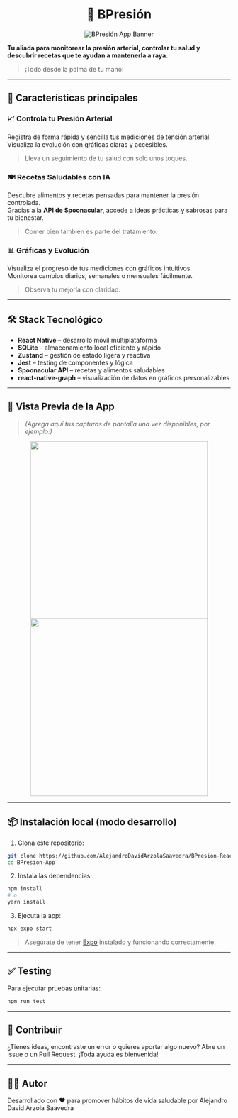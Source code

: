 <h1 align="center">💓 BPresión</h1>

<p align="center">
  <img src="https://i.imgur.com/ynayOuT.png" alt="BPresión App Banner">
</p>

**Tu aliada para monitorear la presión arterial, controlar tu salud y descubrir recetas que te ayudan a mantenerla a raya.**  
> ¡Todo desde la palma de tu mano!

---

## 🚀 Características principales

### 📈 Controla tu Presión Arterial
Registra de forma rápida y sencilla tus mediciones de tensión arterial.  
Visualiza la evolución con gráficas claras y accesibles.

> Lleva un seguimiento de tu salud con solo unos toques.

### 🍽️ Recetas Saludables con IA
Descubre alimentos y recetas pensadas para mantener la presión controlada.  
Gracias a la **API de Spoonacular**, accede a ideas prácticas y sabrosas para tu bienestar.

> Comer bien también es parte del tratamiento.

### 📊 Gráficas y Evolución
Visualiza el progreso de tus mediciones con gráficos intuitivos.  
Monitorea cambios diarios, semanales o mensuales fácilmente.

> Observa tu mejoría con claridad.

---

## 🛠️ Stack Tecnológico

- **React Native** – desarrollo móvil multiplataforma
- **SQLite** – almacenamiento local eficiente y rápido
- **Zustand** – gestión de estado ligera y reactiva
- **Jest** – testing de componentes y lógica
- **Spoonacular API** – recetas y alimentos saludables
- **react-native-graph** – visualización de datos en gráficos personalizables

---

## 📱 Vista Previa de la App

> *(Agrega aquí tus capturas de pantalla una vez disponibles, por ejemplo:)*

<div align="center">
  <img src="https://i.imgur.com/your_screenshot1.png" height="400">
  <img src="https://i.imgur.com/your_screenshot2.png" height="400">
</div>

---

## 📦 Instalación local (modo desarrollo)

1. Clona este repositorio:

```bash
git clone https://github.com/AlejandroDavidArzolaSaavedra/BPresion-React-Native-App
cd BPresion-App
````

2. Instala las dependencias:

```bash
npm install
# o
yarn install
```

3. Ejecuta la app:

```bash
npx expo start
```

> Asegúrate de tener [Expo](https://docs.expo.dev/) instalado y funcionando correctamente.

---

## ✅ Testing

Para ejecutar pruebas unitarias:

```bash
npm run test
```

---

## 🙌 Contribuir

¿Tienes ideas, encontraste un error o quieres aportar algo nuevo?
Abre un issue o un Pull Request. ¡Toda ayuda es bienvenida!

---

## 🧑‍💻 Autor

Desarrollado con ❤️ para promover hábitos de vida saludable por Alejandro David Arzola Saavedra


